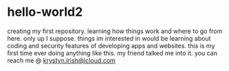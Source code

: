 # hello-world2
creating my first repository. learning how things work and where to go from here. only up I suppose. 
things im interested in would be learning about coding and security features of developing apps and websites.
this is my first time ever doing anything like this. my friend talked me into it.
you can reach me @ krystyn.irish@icloud.com
